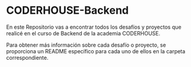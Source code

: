 # CODERHOUSE-Backend

En este Repositorio vas a encontrar todos los desafíos y proyectos que realicé en el curso de Backend de la academia CODERHOUSE.

Para obtener más información sobre cada desafío o proyecto, se proporciona un README específico para cada uno de ellos en la carpeta correspondiente.
